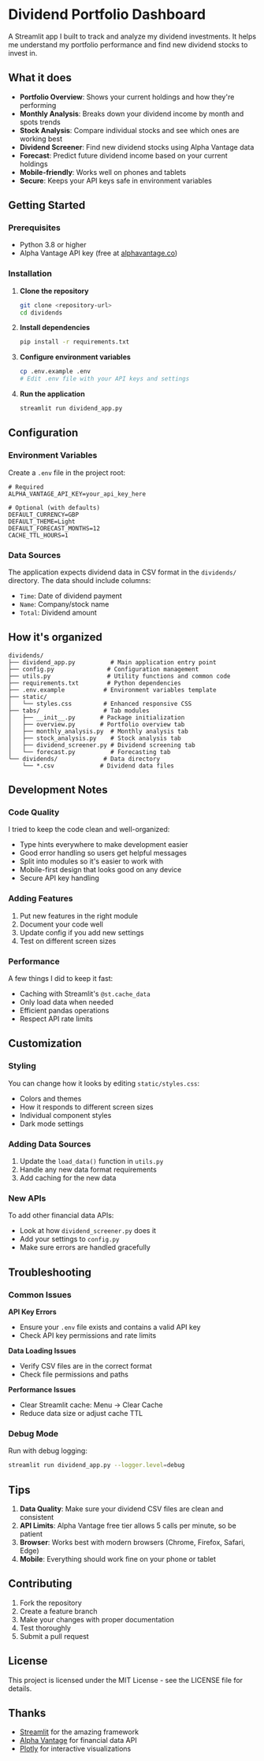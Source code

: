 # Dividend Portfolio Dashboard

A Streamlit app I built to track and analyze my dividend investments. It helps me understand my portfolio performance and find new dividend stocks to invest in.

## What it does

- **Portfolio Overview**: Shows your current holdings and how they're performing
- **Monthly Analysis**: Breaks down your dividend income by month and spots trends
- **Stock Analysis**: Compare individual stocks and see which ones are working best
- **Dividend Screener**: Find new dividend stocks using Alpha Vantage data
- **Forecast**: Predict future dividend income based on your current holdings
- **Mobile-friendly**: Works well on phones and tablets
- **Secure**: Keeps your API keys safe in environment variables

## Getting Started

### Prerequisites

- Python 3.8 or higher
- Alpha Vantage API key (free at [alphavantage.co](https://www.alphavantage.co/support/#api-key))

### Installation

1. **Clone the repository**
   ```bash
   git clone <repository-url>
   cd dividends
   ```

2. **Install dependencies**
   ```bash
   pip install -r requirements.txt
   ```

3. **Configure environment variables**
   ```bash
   cp .env.example .env
   # Edit .env file with your API keys and settings
   ```

4. **Run the application**
   ```bash
   streamlit run dividend_app.py
   ```

## Configuration

### Environment Variables

Create a `.env` file in the project root:

```env
# Required
ALPHA_VANTAGE_API_KEY=your_api_key_here

# Optional (with defaults)
DEFAULT_CURRENCY=GBP
DEFAULT_THEME=Light
DEFAULT_FORECAST_MONTHS=12
CACHE_TTL_HOURS=1
```

### Data Sources

The application expects dividend data in CSV format in the `dividends/` directory. The data should include columns:
- `Time`: Date of dividend payment
- `Name`: Company/stock name
- `Total`: Dividend amount

## How it's organized

```
dividends/
├── dividend_app.py          # Main application entry point
├── config.py               # Configuration management
├── utils.py                # Utility functions and common code
├── requirements.txt        # Python dependencies
├── .env.example           # Environment variables template
├── static/
│   └── styles.css         # Enhanced responsive CSS
├── tabs/                  # Tab modules
│   ├── __init__.py       # Package initialization
│   ├── overview.py       # Portfolio overview tab
│   ├── monthly_analysis.py  # Monthly analysis tab
│   ├── stock_analysis.py    # Stock analysis tab
│   ├── dividend_screener.py # Dividend screening tab
│   └── forecast.py          # Forecasting tab
└── dividends/             # Data directory
    └── *.csv             # Dividend data files
```

## Development Notes

### Code Quality

I tried to keep the code clean and well-organized:
- Type hints everywhere to make development easier
- Good error handling so users get helpful messages
- Split into modules so it's easier to work with
- Mobile-first design that looks good on any device
- Secure API key handling

### Adding Features

1. Put new features in the right module
2. Document your code well
3. Update config if you add new settings
4. Test on different screen sizes

### Performance

A few things I did to keep it fast:
- Caching with Streamlit's `@st.cache_data`
- Only load data when needed
- Efficient pandas operations
- Respect API rate limits

## Customization

### Styling

You can change how it looks by editing `static/styles.css`:
- Colors and themes
- How it responds to different screen sizes
- Individual component styles
- Dark mode settings

### Adding Data Sources

1. Update the `load_data()` function in `utils.py`
2. Handle any new data format requirements
3. Add caching for the new data

### New APIs

To add other financial data APIs:
- Look at how `dividend_screener.py` does it
- Add your settings to `config.py`
- Make sure errors are handled gracefully

## Troubleshooting

### Common Issues

**API Key Errors**
- Ensure your `.env` file exists and contains a valid API key
- Check API key permissions and rate limits

**Data Loading Issues**
- Verify CSV files are in the correct format
- Check file permissions and paths

**Performance Issues**
- Clear Streamlit cache: Menu → Clear Cache
- Reduce data size or adjust cache TTL

### Debug Mode

Run with debug logging:
```bash
streamlit run dividend_app.py --logger.level=debug
```

## Tips

1. **Data Quality**: Make sure your dividend CSV files are clean and consistent
2. **API Limits**: Alpha Vantage free tier allows 5 calls per minute, so be patient
3. **Browser**: Works best with modern browsers (Chrome, Firefox, Safari, Edge)
4. **Mobile**: Everything should work fine on your phone or tablet

## Contributing

1. Fork the repository
2. Create a feature branch
3. Make your changes with proper documentation
4. Test thoroughly
5. Submit a pull request

## License

This project is licensed under the MIT License - see the LICENSE file for details.

## Thanks

- [Streamlit](https://streamlit.io/) for the amazing framework
- [Alpha Vantage](https://www.alphavantage.co/) for financial data API
- [Plotly](https://plotly.com/) for interactive visualizations